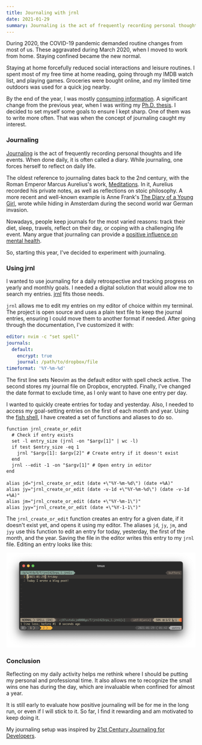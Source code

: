 ```yaml
---
title: Journaling with jrnl
date: 2021-01-29
summary: Journaling is the act of frequently recording personal thoughts and life events. It can help one stay organized and value small daily wins. This post describes why I began journaling and how I do it with `jrnl`.
---
```

During 2020, the COVID-19 pandemic demanded routine changes from most of us. These aggravated during March 2020, when I moved to work from home. Staying confined became the new normal.

Staying at home forcefully reduced social interactions and leisure routines. I spent most of my free time at home reading, going through my IMDB watch list, and playing games. Groceries were bought online, and my limited time outdoors was used for a quick jog nearby.

By the end of the year, I was mostly [consuming information](https://medium.com/swlh/consumer-vs-producer-a-change-in-mindset-that-will-change-your-life-11cf8092e3e6). A significant change from the previous year, when I was writing my [Ph.D. thesis](https://repositorio-aberto.up.pt/handle/10216/127347). I decided to set myself some goals to ensure I kept sharp. One of them was to write more often. That was when the concept of journaling caught my interest.

### Journaling
[Journaling](https://en.wikipedia.org/wiki/Diary) is the act of frequently recording personal thoughts and life events. When done daily, it is often called a diary. While journaling, one forces herself to reflect on daily life.

The oldest reference to journaling dates back to the 2nd century, with the Roman Emperor Marcus Aurelius's work, [Meditations](https://en.wikipedia.org/wiki/Meditations). In it, Aurelius recorded his private notes, as well as reflections on stoic philosophy. A more recent and well-known example is Anne Frank's [The Diary of a Young Girl](https://en.wikipedia.org/wiki/The_Diary_of_a_Young_Girl), wrote while hiding in Amsterdam during the second world war German invasion.

Nowadays, people keep journals for the most varied reasons: track their diet, sleep, travels, reflect on their day, or coping with a challenging life event. Many argue that journaling can provide a [positive influence on mental health](https://dailystoic.com/journaling/).

So, starting this year, I've decided to experiment with journaling.

### Using jrnl
I wanted to use journaling for a daily retrospective and tracking progress on yearly and monthly goals. I needed a digital solution that would allow me to search my entries. [jrnl](https://jrnl.sh/) fits those needs.

`jrnl` allows me to edit my entries on my editor of choice within my terminal. The project is open source and uses a plain text file to keep the journal entries, ensuring I could move them to another format if needed. After going through the documentation, I've customized it with:
```yaml
editor: nvim -c "set spell"
journals:
  default:
    encrypt: true
    journal: /path/to/dropbox/file
timeformat: '%Y-%m-%d'
```
The first line sets Neovim as the default editor with spell check active. The second stores my journal file on Dropbox, encrypted. Finally, I've changed the date format to exclude time, as I only want to have one entry per day.

I wanted to quickly create entries for today and yesterday. Also, I needed to access my goal-setting entries on the first of each month and year. Using the [fish shell](https://fishshell.com/), I have created a set of functions and aliases to do so.

```fish
function jrnl_create_or_edit
  # Check if entry exists
  set -l entry_size (jrnl -on "$argv[1]" | wc -l)
  if test $entry_size -eq 1
    jrnl "$argv[1]: $argv[2]" # Create entry if it doesn't exist
  end
  jrnl --edit -1 -on "$argv[1]" # Open entry in editor
end

alias jd="jrnl_create_or_edit (date +\"%Y-%m-%d\") (date +%A)"
alias jy="jrnl_create_or_edit (date -v-1d +\"%Y-%m-%d\") (date -v-1d +%A)"
alias jm="jrnl_create_or_edit (date +\"%Y-%m-1\")"
alias jyy="jrnl_create_or_edit (date +\"%Y-1-1\")"
```

The `jrnl_create_or_edit` function creates an entry for a given date, if it doesn't exist yet, and opens it using my editor. The aliases `jd`, `jy`, `jm`, and `jyy` use this function to edit an entry for today, yesterday, the first of the month, and the year. Saving the file in the editor writes this entry to my `jrnl` file. Editing an entry looks like this:

![Editing a jrnl entry with vim.](./1.png)

### Conclusion
Reflecting on my daily activity helps me rethink where I should be putting my personal and professional time. It also allows me to recognize the small wins one has during the day, which are invaluable when confined for almost a year.

It is still early to evaluate how positive journaling will be for me in the long run, or even if I will stick to it. So far, I find it rewarding and am motivated to keep doing it.

My journaling setup was inspired by [21st Century Journaling for Developers](https://medium.com/@mntlmaxi/21st-century-journaling-for-developers-f3a1c2a8eb4e).
